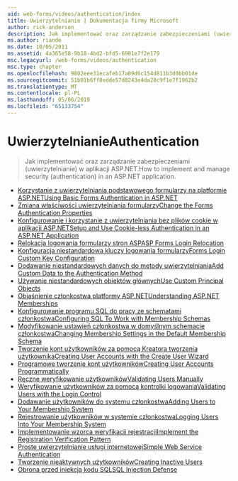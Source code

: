 ```yaml
---
uid: web-forms/videos/authentication/index
title: Uwierzytelnianie | Dokumentacja firmy Microsoft
author: rick-anderson
description: Jak implementować oraz zarządzanie zabezpieczeniami (uwierzytelnianie) w aplikacji ASP.NET.
ms.author: riande
ms.date: 10/05/2011
ms.assetid: 4a365e58-9b18-4bd2-bfd5-6981e7f2e179
msc.legacyurl: /web-forms/videos/authentication
msc.type: chapter
ms.openlocfilehash: 9802eee31ecafeb17a09d6c154d811b3d0bb01de
ms.sourcegitcommit: 51b01b6ff8edde57d8243e4da28c9f1e7f1962b2
ms.translationtype: MT
ms.contentlocale: pl-PL
ms.lasthandoff: 05/06/2019
ms.locfileid: "65133754"
---
```

# <a name="authentication"></a><span data-ttu-id="43e4b-103">Uwierzytelnianie</span><span class="sxs-lookup"><span data-stu-id="43e4b-103">Authentication</span></span>

> <span data-ttu-id="43e4b-104">Jak implementować oraz zarządzanie zabezpieczeniami (uwierzytelnianie) w aplikacji ASP.NET.</span><span class="sxs-lookup"><span data-stu-id="43e4b-104">How to implement and manage security (authentication) in an ASP.NET application.</span></span>

- [<span data-ttu-id="43e4b-105">Korzystanie z uwierzytelniania podstawowego formularzy na platformie ASP.NET</span><span class="sxs-lookup"><span data-stu-id="43e4b-105">Using Basic Forms Authentication in ASP.NET</span></span>](using-basic-forms-authentication-in-aspnet.md)
- [<span data-ttu-id="43e4b-106">Zmiana właściwości uwierzytelniania formularzy</span><span class="sxs-lookup"><span data-stu-id="43e4b-106">Change the Forms Authentication Properties</span></span>](how-to-change-the-forms-authentication-properties.md)
- [<span data-ttu-id="43e4b-107">Konfigurowanie i korzystanie z uwierzytelniania bez plików cookie w aplikacji ASP.NET</span><span class="sxs-lookup"><span data-stu-id="43e4b-107">Setup and Use Cookie-less Authentication in an ASP.NET Application</span></span>](how-to-setup-and-use-cookie-less-authentication-in-an-aspnet-application.md)
- [<span data-ttu-id="43e4b-108">Relokacja logowania formularzy stron ASP</span><span class="sxs-lookup"><span data-stu-id="43e4b-108">ASP Forms Login Relocation</span></span>](asp-forms-login-relocation.md)
- [<span data-ttu-id="43e4b-109">Konfiguracja niestandardowa kluczy logowania formularzy</span><span class="sxs-lookup"><span data-stu-id="43e4b-109">Forms Login Custom Key Configuration</span></span>](forms-login-custom-key-configuration.md)
- [<span data-ttu-id="43e4b-110">Dodawanie niestandardowych danych do metody uwierzytelniania</span><span class="sxs-lookup"><span data-stu-id="43e4b-110">Add Custom Data to the Authentication Method</span></span>](add-custom-data-to-the-authentication-method.md)
- [<span data-ttu-id="43e4b-111">Używanie niestandardowych obiektów głównych</span><span class="sxs-lookup"><span data-stu-id="43e4b-111">Use Custom Principal Objects</span></span>](use-custom-principal-objects.md)
- [<span data-ttu-id="43e4b-112">Objaśnienie członkostwa platformy ASP.NET</span><span class="sxs-lookup"><span data-stu-id="43e4b-112">Understanding ASP.NET Memberships</span></span>](understanding-aspnet-memberships.md)
- [<span data-ttu-id="43e4b-113">Konfigurowanie programu SQL do pracy ze schematami członkostwa</span><span class="sxs-lookup"><span data-stu-id="43e4b-113">Configuring SQL To Work with Membership Schemas</span></span>](configuring-sql-to-work-with-membership-schemas.md)
- [<span data-ttu-id="43e4b-114">Modyfikowanie ustawień członkostwa w domyślnym schemacie członkostwa</span><span class="sxs-lookup"><span data-stu-id="43e4b-114">Changing Membership Settings in the Default Membership Schema</span></span>](changing-membership-settings-in-the-default-membership-schema.md)
- [<span data-ttu-id="43e4b-115">Tworzenie kont użytkowników za pomocą Kreatora tworzenia użytkownika</span><span class="sxs-lookup"><span data-stu-id="43e4b-115">Creating User Accounts with the Create User Wizard</span></span>](creating-user-accounts-with-the-create-user-wizard.md)
- [<span data-ttu-id="43e4b-116">Programowe tworzenie kont użytkowników</span><span class="sxs-lookup"><span data-stu-id="43e4b-116">Creating User Accounts Programmatically</span></span>](creating-user-accounts-programmatically.md)
- [<span data-ttu-id="43e4b-117">Ręczne weryfikowanie użytkowników</span><span class="sxs-lookup"><span data-stu-id="43e4b-117">Validating Users Manually</span></span>](validating-users-manually.md)
- [<span data-ttu-id="43e4b-118">Weryfikowanie użytkowników za pomocą kontrolki logowania</span><span class="sxs-lookup"><span data-stu-id="43e4b-118">Validating Users with the Login Control</span></span>](validating-users-with-the-login-control.md)
- [<span data-ttu-id="43e4b-119">Dodawanie użytkowników do systemu członkostwa</span><span class="sxs-lookup"><span data-stu-id="43e4b-119">Adding Users to Your Membership System</span></span>](adding-users-to-your-membership-system.md)
- [<span data-ttu-id="43e4b-120">Rejestrowanie użytkowników w systemie członkostwa</span><span class="sxs-lookup"><span data-stu-id="43e4b-120">Logging Users Into Your Membership System</span></span>](logging-users-into-your-membership-system.md)
- [<span data-ttu-id="43e4b-121">Implementowanie wzorca weryfikacji rejestracji</span><span class="sxs-lookup"><span data-stu-id="43e4b-121">Implement the Registration Verification Pattern</span></span>](implement-the-registration-verification-pattern.md)
- [<span data-ttu-id="43e4b-122">Proste uwierzytelnianie usługi internetowej</span><span class="sxs-lookup"><span data-stu-id="43e4b-122">Simple Web Service Authentication</span></span>](simple-web-service-authentication.md)
- [<span data-ttu-id="43e4b-123">Tworzenie nieaktywnych użytkowników</span><span class="sxs-lookup"><span data-stu-id="43e4b-123">Creating Inactive Users</span></span>](creating-inactive-users.md)
- [<span data-ttu-id="43e4b-124">Obrona przed iniekcją kodu SQL</span><span class="sxs-lookup"><span data-stu-id="43e4b-124">SQL Injection Defense</span></span>](sql-injection-defense.md)
